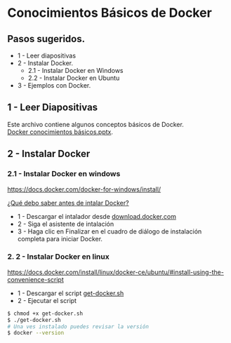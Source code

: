# Conocimientos Básicos de Docker
## Pasos sugeridos.
- 1 - Leer diapositivas
- 2 - Instalar Docker.
    - 2.1 - Instalar Docker en Windows
    - 2.2 - Instalar Docker en Ubuntu
- 3 - Ejemplos con Docker.

## 1 - Leer Diapositivas
Este archivo contiene algunos conceptos básicos de Docker. \
[Docker conocimientos básicos.pptx](https://github.com/burongtz/apuntes/raw/master/docker/Docker%20conocimientos%20b%C3%A1sicos.pptx).

## 2 - Instalar Docker

### 2.1 - Instalar Docker en windows
https://docs.docker.com/docker-for-windows/install/

[¿Qué debo saber antes de intalar Docker?](https://docs.docker.com/docker-for-windows/install/#what-to-know-before-you-install)

- 1 - Descargar el intalador desde [download.docker.com](https://download.docker.com/win/stable/Docker%20for%20Windows%20Installer.exe)
- 2 - Siga el asistente de intalación
- 3 - Haga clic en Finalizar en el cuadro de diálogo de instalación completa para iniciar Docker.

### 2. 2 - Instalar Docker en linux
https://docs.docker.com/install/linux/docker-ce/ubuntu/#install-using-the-convenience-script

- 1 - Descargar el script [get-docker.sh](https://get.docker.com/)
- 2 - Ejecutar el script
```bash
$ chmod +x get-docker.sh
$ ./get-docker.sh
# Una ves instalado puedes revisar la versión
$ docker --version
```